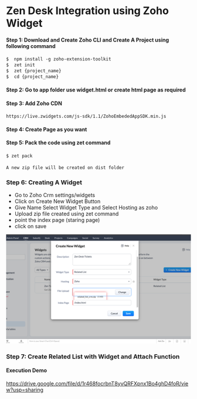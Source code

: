 # Zen Desk Integration using Zoho Widget

#### Step 1: Download and Create Zoho CLI and Create A Project using following command

    $  npm install -g zoho-extension-toolkit
    $  zet init
    $  zet {project_name}
    $  cd {project_name}

#### Step 2: Go to app folder use widget.html or create html page as required
    
#### Step 3: Add Zoho CDN
    
    https://live.zwidgets.com/js-sdk/1.1/ZohoEmbededAppSDK.min.js

#### Step 4: Create Page as you want

#### Step 5: Pack the code using zet command    
    
    $ zet pack

    A new zip file will be created on dist folder

### Step 6: Creating A Widget

-   Go to Zoho Crm settings/widgets
-   Click on Create New Widget Button
-   Give Name Select Widget Type and Select Hosting as zoho
-   Upload zip file created using zet command
-   point the index page (staring page)
-   click on save

![Screenshot](resources/create_new_widget.png)

### Step 7: Create Related List with Widget and Attach Function

#### Execution Demo

https://drive.google.com/file/d/1r468focrbnT8yvQRFXpnx1Bo4ghD4foR/view?usp=sharing



